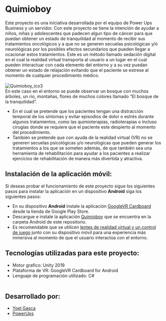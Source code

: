 # Quimioboy

Este proyecto es una iniciativa desarrollada por el equipo de Power Ups Business y un servidor. Con este proyecto se tiene la intención de ayudar a niños, niñas y adolescentes que padecen algun tipo de cáncer para que puedan obtener un estado de tranquilidad al momento de recibir sus tratamientos oncológicos y a que no se generen secuelas psicológicas y/ó neurológicas por los posibles efectos secundarios que pueden llegar a ocacionar estos tratamientos. Este es un método llamado sedación digital en el cual la realidad virtual transporta al usuario a un lugar en el cual pueden interactuar con cada elemento del entorno y a su vez puedan obtener un estado de relajación evitando que el paciente se estrese al momento de cualquier procedimiento médico.<br>
<br>
![Quimioboy_ico3](https://user-images.githubusercontent.com/83617933/203208437-b508ebbb-3ff9-41f1-a17a-001ab9ca13c7.jpg)
<br>
En este caso en el entorno se puede observar un bosque con muchos árboles, un rio, montañas, flores de muchos colores llamado  “El bosque de la tranquilidad”. 
- En el cual se pretende que los pacientes tengan una distracción temporal de los síntomas y evitar episodios de dolor o estrés durante algunos tratamientos, como las quimioterapias, radioterapias o incluso cirugías donde se requiere que el paciente este despierto al momento del procedimiento.<br>
- También se pretende que con ayuda de la realidad virtual (VR) no se generen secuelas psicológicas y/o neurológicas que pueden generar los tratamientos a los que se someten además, de que también sea una herramienta de rehabilitación para ayudar a los pacientes a realizar ejercicios de rehabilitación de manera más divertida y atractiva.<br>

## Instalación de la aplicación móvil:<br/>
Si deseas probar el funcionamiento de este proyecto sigue los siguientes pasos para instalar la aplicación en un dispositivo <strong>Android</strong> siga los siguientes pasos:
- En su dispositivo <strong>Android</strong> instale la aplicación <a href="https://play.google.com/store/apps/details?id=com.google.samples.apps.cardboarddemo">GoogleVR Cardboard</a> desde la tienda de Google Play Store.
- Descargue e instale la aplicación <a href="https://github.com/Yoel-Gasca/Forest_VR/tree/main/Android">Quimioboy</a> que se encuentra en la carpeta Android de este repositorio.
- Es recomendable que se utilicen <a href="https://articulo.mercadolibre.com.mx/MLM-1835152997-vr-3d-gafas-realidad-virtual-auriculares-y-gamepad-max-72in-_JM#is_advertising=true&position=10&search_layout=stack&type=pad&tracking_id=2263c1f3-4762-4643-8ed1-67e7bc291f49&is_advertising=true&ad_domain=VQCATCORE_LST&ad_position=10&ad_click_id=OTljNDc5NWQtOGY2MC00OWJlLTgxNWEtZTgwNzA1ZTdmMDU1">lentes de realidad virtual y un control de juego</a> junto con su dispositivo móvil para una experiencia más inmersiva al momento de que el usuario interactúa con el entorno.

## Tecnologías utilizadas para este proyecto:<br/>
- Motor grafico: Unity 2019<br>
- Plataforma de VR: GoogleVR Cardboard for Android <br/>
- Lenguaje de programación utilizado: C# <br/> <br/>

## Desarrollado por:<br>
- <a href="https://linktr.ee/Yoel_GH97">Yoel Gasca</a>
- <a href="https://powerupsbusiness.com/">PowerUps</a><br>

